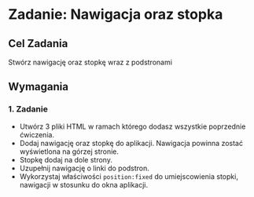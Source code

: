 # Zadanie: Nawigacja oraz stopka 

## Cel Zadania
Stwórz nawigację oraz stopkę wraz z podstronami

## Wymagania

### 1. Zadanie
- Utwórz 3 pliki HTML w ramach którego dodasz wszystkie poprzednie ćwiczenia.
- Dodaj nawigację oraz stopkę do aplikacji. Nawigacja powinna zostać wyświetlona na górzej stronie.
- Stopkę dodaj na dole strony.
- Uzupełnij nawigację o linki do podstron.
- Wykorzystaj właściwości `position:fixed` do umiejscowienia stopki, nawigacji w stosunku do okna aplikacji.

